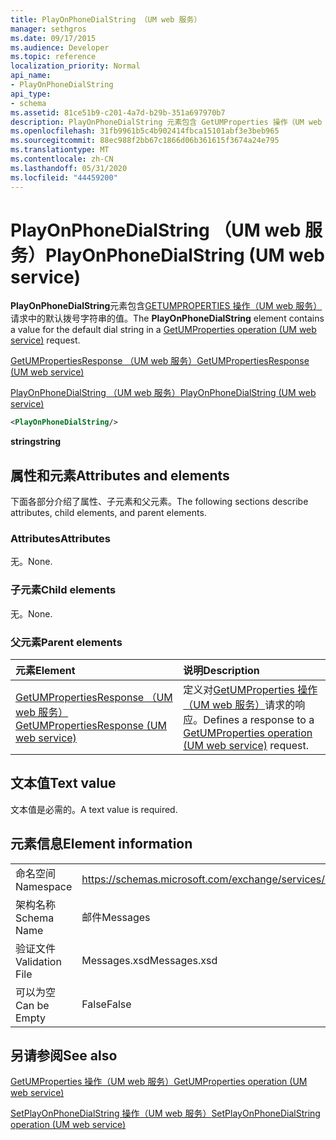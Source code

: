 ```yaml
---
title: PlayOnPhoneDialString （UM web 服务）
manager: sethgros
ms.date: 09/17/2015
ms.audience: Developer
ms.topic: reference
localization_priority: Normal
api_name:
- PlayOnPhoneDialString
api_type:
- schema
ms.assetid: 81ce51b9-c201-4a7d-b29b-351a697970b7
description: PlayOnPhoneDialString 元素包含 GetUMProperties 操作（UM web 服务）请求中的默认拨号字符串的值。
ms.openlocfilehash: 31fb9961b5c4b902414fbca15101abf3e3beb965
ms.sourcegitcommit: 88ec988f2bb67c1866d06b361615f3674a24e795
ms.translationtype: MT
ms.contentlocale: zh-CN
ms.lasthandoff: 05/31/2020
ms.locfileid: "44459200"
---
```

# <a name="playonphonedialstring-um-web-service"></a><span data-ttu-id="150bb-103">PlayOnPhoneDialString （UM web 服务）</span><span class="sxs-lookup"><span data-stu-id="150bb-103">PlayOnPhoneDialString (UM web service)</span></span>

<span data-ttu-id="150bb-104">**PlayOnPhoneDialString**元素包含[GETUMPROPERTIES 操作（UM web 服务）](getumproperties-operation-um-web-service.md)请求中的默认拨号字符串的值。</span><span class="sxs-lookup"><span data-stu-id="150bb-104">The **PlayOnPhoneDialString** element contains a value for the default dial string in a [GetUMProperties operation (UM web service)](getumproperties-operation-um-web-service.md) request.</span></span> 
  
[<span data-ttu-id="150bb-105">GetUMPropertiesResponse （UM web 服务）</span><span class="sxs-lookup"><span data-stu-id="150bb-105">GetUMPropertiesResponse (UM web service)</span></span>](getumpropertiesresponse-um-web-service.md)
  
[<span data-ttu-id="150bb-106">PlayOnPhoneDialString （UM web 服务）</span><span class="sxs-lookup"><span data-stu-id="150bb-106">PlayOnPhoneDialString (UM web service)</span></span>](playonphonedialstring-um-web-service.md)
  
```xml
<PlayOnPhoneDialString/>
```

 <span data-ttu-id="150bb-107">**string**</span><span class="sxs-lookup"><span data-stu-id="150bb-107">**string**</span></span>
## <a name="attributes-and-elements"></a><span data-ttu-id="150bb-108">属性和元素</span><span class="sxs-lookup"><span data-stu-id="150bb-108">Attributes and elements</span></span>

<span data-ttu-id="150bb-109">下面各部分介绍了属性、子元素和父元素。</span><span class="sxs-lookup"><span data-stu-id="150bb-109">The following sections describe attributes, child elements, and parent elements.</span></span>
  
### <a name="attributes"></a><span data-ttu-id="150bb-110">Attributes</span><span class="sxs-lookup"><span data-stu-id="150bb-110">Attributes</span></span>

<span data-ttu-id="150bb-111">无。</span><span class="sxs-lookup"><span data-stu-id="150bb-111">None.</span></span>
  
### <a name="child-elements"></a><span data-ttu-id="150bb-112">子元素</span><span class="sxs-lookup"><span data-stu-id="150bb-112">Child elements</span></span>

<span data-ttu-id="150bb-113">无。</span><span class="sxs-lookup"><span data-stu-id="150bb-113">None.</span></span>
  
### <a name="parent-elements"></a><span data-ttu-id="150bb-114">父元素</span><span class="sxs-lookup"><span data-stu-id="150bb-114">Parent elements</span></span>

|<span data-ttu-id="150bb-115">**元素**</span><span class="sxs-lookup"><span data-stu-id="150bb-115">**Element**</span></span>|<span data-ttu-id="150bb-116">**说明**</span><span class="sxs-lookup"><span data-stu-id="150bb-116">**Description**</span></span>|
|:-----|:-----|
|[<span data-ttu-id="150bb-117">GetUMPropertiesResponse （UM web 服务）</span><span class="sxs-lookup"><span data-stu-id="150bb-117">GetUMPropertiesResponse (UM web service)</span></span>](getumpropertiesresponse-um-web-service.md) <br/> |<span data-ttu-id="150bb-118">定义对[GetUMProperties 操作（UM web 服务）](getumproperties-operation-um-web-service.md)请求的响应。</span><span class="sxs-lookup"><span data-stu-id="150bb-118">Defines a response to a [GetUMProperties operation (UM web service)](getumproperties-operation-um-web-service.md) request.</span></span>  <br/> |
   
## <a name="text-value"></a><span data-ttu-id="150bb-119">文本值</span><span class="sxs-lookup"><span data-stu-id="150bb-119">Text value</span></span>

<span data-ttu-id="150bb-120">文本值是必需的。</span><span class="sxs-lookup"><span data-stu-id="150bb-120">A text value is required.</span></span>
  
## <a name="element-information"></a><span data-ttu-id="150bb-121">元素信息</span><span class="sxs-lookup"><span data-stu-id="150bb-121">Element information</span></span>

|||
|:-----|:-----|
|<span data-ttu-id="150bb-122">命名空间</span><span class="sxs-lookup"><span data-stu-id="150bb-122">Namespace</span></span>  <br/> |https://schemas.microsoft.com/exchange/services/2006/messages  <br/> |
|<span data-ttu-id="150bb-123">架构名称</span><span class="sxs-lookup"><span data-stu-id="150bb-123">Schema Name</span></span>  <br/> |<span data-ttu-id="150bb-124">邮件</span><span class="sxs-lookup"><span data-stu-id="150bb-124">Messages</span></span>  <br/> |
|<span data-ttu-id="150bb-125">验证文件</span><span class="sxs-lookup"><span data-stu-id="150bb-125">Validation File</span></span>  <br/> |<span data-ttu-id="150bb-126">Messages.xsd</span><span class="sxs-lookup"><span data-stu-id="150bb-126">Messages.xsd</span></span>  <br/> |
|<span data-ttu-id="150bb-127">可以为空</span><span class="sxs-lookup"><span data-stu-id="150bb-127">Can be Empty</span></span>  <br/> |<span data-ttu-id="150bb-128">False</span><span class="sxs-lookup"><span data-stu-id="150bb-128">False</span></span>  <br/> |
   
## <a name="see-also"></a><span data-ttu-id="150bb-129">另请参阅</span><span class="sxs-lookup"><span data-stu-id="150bb-129">See also</span></span>



[<span data-ttu-id="150bb-130">GetUMProperties 操作（UM web 服务）</span><span class="sxs-lookup"><span data-stu-id="150bb-130">GetUMProperties operation (UM web service)</span></span>](getumproperties-operation-um-web-service.md)
  
[<span data-ttu-id="150bb-131">SetPlayOnPhoneDialString 操作（UM web 服务）</span><span class="sxs-lookup"><span data-stu-id="150bb-131">SetPlayOnPhoneDialString operation (UM web service)</span></span>](setplayonphonedialstring-operation-um-web-service.md)

